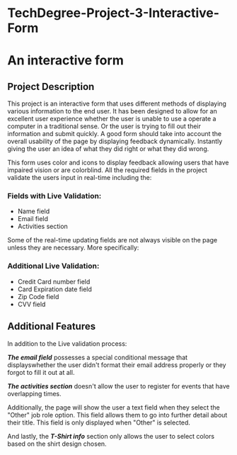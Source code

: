 # TechDegree-Project-3-Interactive-Form
 <h1>An interactive form</h1>

 <h2>Project Description</h2>

<p>This project is an interactive form that uses different methods of displaying various information to the end user.
It has been designed to allow for an excellent user experience whether the user is unable to use a operate a computer in
a traditional sense. Or the user is trying to fill out their information and submit quickly. A good form should take into account
the overall usability of the page by displaying feedback dynamically. Instantly giving the user an idea of what they did right or
what they did wrong.

This form uses color and icons to display feedback allowing users that have impaired vision or are colorblind. 
All the required fields in the project validate the users input in real-time including the:</p>


<h3>Fields with Live Validation:</h3>

<ul>
    <li>Name field</li>
    <li>Email field</li>
    <li>Activities section</li>
</ul>

<p>Some of the real-time updating fields are not always visible on the page unless they are necessary.
More specifically:</p>

<h3>Additional Live Validation: </h3>

<ul>
    <li>Credit Card number field</li>
    <li>Card Expiration date field</li>
    <li>Zip Code field</li>
    <li>CVV field</li>
</ul>

<h2>Additional Features</h2>

<p>In addition to the Live validation process: 
<p><strong><em>The email field</em></strong> possesses a special conditional message that displayswhether the user didn't format their email address properly or they forgot to fill it out at all.</p>

<p><strong><em>The activities section</em></strong> doesn't allow the user to register for events that have overlapping times.</p> 

<p>Additionally, the page will show the user a text field when they select the "Other" job role option. This field allows them to go into further detail about their title. This field is
only displayed when "Other" is selected.</p> 
<p>And lastly, the <strong><em>T-Shirt info</em></strong> section only allows the user to select colors based on the shirt design chosen.</p>
